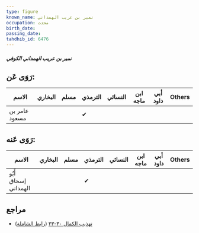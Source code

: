 ```yaml
---
type: figure
known_name: نمير بن عريب الهمداني
occupation: محدث
birth_date:
passing_date:
tahdhib_id: 6476
---
```

##### نمير بن عريب الهمداني الكوفي

## رَوَى عَن:
| الاسم         | البخاري | مسلم | الترمذي | النسائي | ابن ماجه | أبي داود | Others |
| ------------- | ------- | ---- | ------- | ------- | -------- | -------- | ------ |
| عامر بن مسعود |         |      | ✔       |         |          |          |        |
## رَوَى عَنه:
| الاسم                | البخاري | مسلم | الترمذي | النسائي | ابن ماجه | أبي داود | Others |
| -------------------- | ------- | ---- | ------- | ------- | -------- | -------- | ------ |
| أَبُو إسحاق الهمداني |         |      | ✔       |         |          |          |        |
## مراجع
- [تهذيب الكمال ٣٠-٢٣](obsidian://open?vault=Tahdhib-al-Kamal&file=Figures/٦٤٧٦-نمير%20بن%20عريب%20الهمداني%20الكوفي) ([رابط الشاملة](https://shamela.ws/book/3722/16089))